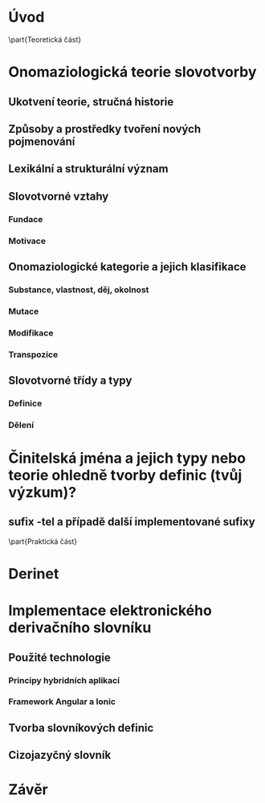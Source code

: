 
# Úvod

\part{Teoretická část}

# Onomaziologická teorie slovotvorby

## Ukotvení teorie, stručná historie

## Způsoby a prostředky tvoření nových pojmenování

## Lexikální a strukturální význam

##  Slovotvorné vztahy

### Fundace

### Motivace

## Onomaziologické kategorie a jejich klasifikace

### Substance, vlastnost, děj, okolnost

### Mutace

### Modifikace

### Transpozice

## Slovotvorné třídy a typy

### Definice

### Dělení

# Činitelská jména a jejich typy nebo teorie ohledně tvorby definic (tvůj výzkum)?

## sufix -tel a případě další implementované sufixy

\part{Praktická část}

# Derinet

# Implementace elektronického derivačního slovníku

## Použité technologie

### Principy hybridních aplikací

### Framework Angular a Ionic

##  Tvorba slovníkových definic

## Cizojazyčný slovník 

# Závěr